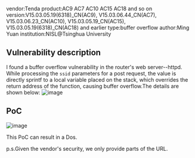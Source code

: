 
vendor:Tenda
product:AC9 AC7 AC10 AC15 AC18 and so on
version:V15.03.05.19(6318)_CN(AC9), V15.03.06.44_CN(AC7), V15.03.06.23_CN(AC10), V15.03.05.19_CN(AC15), V15.03.05.19(6318)_CN(AC18) and earlier
type:buffer overflow
author:Ming Yuan
institution:NISL@Tsinghua University

Vulnerability description
-------------------------
I found a buffer overflow vulnerability in the router's web server--httpd. While processing the `ssid` parameters for a post request, the value is directly sprintf to a local variable placed on the stack, which overrides the return address of the function, causing buffer overflow.The details are shown below:
![image](https://github.com/ZIllR0/Routers/blob/master/Tenda/images/image2.jpg)

PoC
-------------------------

![image](https://github.com/ZIllR0/Routers/blob/master/Tenda/images/image3.jpg)

This PoC can result in a Dos. 


p.s.Given the vendor's security, we only provide parts of the URL.
